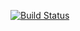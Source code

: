 [![Build Status](https://www.travis-ci.com/sp010412/bootcamp-terminal-tests.svg?branch=gh-pages)](https://www.travis-ci.com/sp010412/bootcamp-terminal-tests)